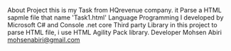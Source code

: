 About Project
this is my Task from HQrevenue company.
it Parse a HTML sapmle file that name 'Task1.html'
Language Programming
I developed by Microsoft C# and Console .net core
Third party Library
in this project to parse HTML file, i use HTML Agility Pack library.
Developer
Mohsen Abiri 
mohsenabiri@gmail.com
